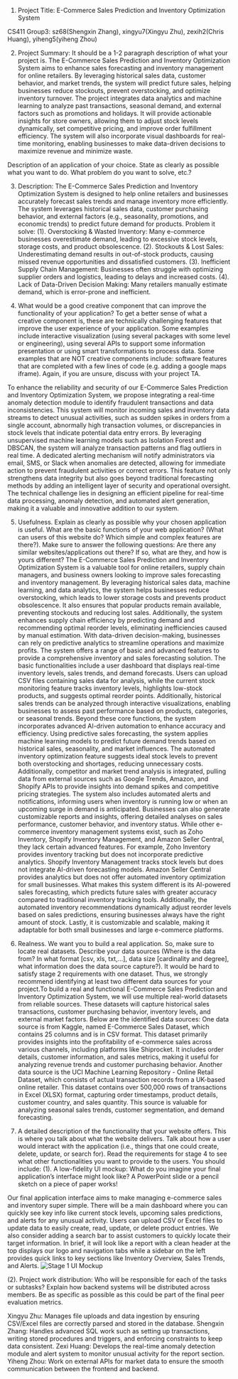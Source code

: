 1. Project Title: E-Commerce Sales Prediction and Inventory Optimization System


CS411 Group3: sz68(Shengxin Zhang), xingyu7(Xingyu Zhu), zexih2(Chris Huang), yiheng5(yiheng Zhou)


2. Project Summary:  It should be a 1-2 paragraph description of what your project is.
The E-Commerce Sales Prediction and Inventory Optimization System aims to enhance sales forecasting and inventory management for online retailers. By leveraging historical sales data, customer behavior, and market trends, the system will predict future sales, helping businesses reduce stockouts, prevent overstocking, and optimize inventory turnover.
The project integrates data analytics and machine learning to analyze past transactions, seasonal demand, and external factors such as promotions and holidays. It will provide actionable insights for store owners, allowing them to adjust stock levels dynamically, set competitive pricing, and improve order fulfillment efficiency. The system will also incorporate visual dashboards for real-time monitoring, enabling businesses to make data-driven decisions to maximize revenue and minimize waste. 


Description of an application of your choice. State as clearly as possible what you want to do. What problem do you want to solve, etc.?


3. Description: The E-Commerce Sales Prediction and Inventory Optimization System is designed to help online retailers and businesses accurately forecast sales trends and manage inventory more efficiently. The system leverages historical sales data, customer purchasing behavior, and external factors (e.g., seasonality, promotions, and economic trends) to predict future demand for products.
Problem it solve:
  (1). Overstocking & Wasted Inventory: Many e-commerce businesses overestimate demand, leading to excessive stock levels, storage costs, and product obsolescence.
  (2). Stockouts & Lost Sales: Underestimating demand results in out-of-stock products, causing missed revenue opportunities and dissatisfied customers.
  (3). Inefficient Supply Chain Management: Businesses often struggle with optimizing supplier orders and logistics, leading to delays and increased costs.
  (4). Lack of Data-Driven Decision Making: Many retailers manually estimate demand, which is error-prone and inefficient.




4. What would be a good creative component that can improve the functionality of your application? To get a better sense of what a creative component is, these are technically challenging features that improve the user experience of your application. Some examples include interactive visualization (using several packages with some level or engineering), using several APIs to support some information presentation or using smart transformations to process data. Some examples that are NOT creative components include: software features that are completed with a few lines of code (e.g. adding a google maps iframe). Again, if you are unsure, discuss with your project TA.


To enhance the reliability and security of our E-Commerce Sales Prediction and Inventory Optimization System, we propose integrating a real-time anomaly detection module to identify fraudulent transactions and data inconsistencies. This system will monitor incoming sales and inventory data streams to detect unusual activities, such as sudden spikes in orders from a single account, abnormally high transaction volumes, or discrepancies in stock levels that indicate potential data entry errors. By leveraging unsupervised machine learning models such as Isolation Forest and DBSCAN, the system will analyze transaction patterns and flag outliers in real time. A dedicated alerting mechanism will notify administrators via email, SMS, or Slack when anomalies are detected, allowing for immediate action to prevent fraudulent activities or correct errors. This feature not only strengthens data integrity but also goes beyond traditional forecasting methods by adding an intelligent layer of security and operational oversight. The technical challenge lies in designing an efficient pipeline for real-time data processing, anomaly detection, and automated alert generation, making it a valuable and innovative addition to our system.


5. Usefulness. Explain as clearly as possible why your chosen application is useful. What are the basic functions of your web application? (What can users of this website do? Which simple and complex features are there?). Make sure to answer the following questions: Are there any similar websites/applications out there?  If so, what are they, and how is yours different?
The E-Commerce Sales Prediction and Inventory Optimization System is a valuable tool for online retailers, supply chain managers, and business owners looking to improve sales forecasting and inventory management. By leveraging historical sales data, machine learning, and data analytics, the system helps businesses reduce overstocking, which leads to lower storage costs and prevents product obsolescence. It also ensures that popular products remain available, preventing stockouts and reducing lost sales. Additionally, the system enhances supply chain efficiency by predicting demand and recommending optimal reorder levels, eliminating inefficiencies caused by manual estimation. With data-driven decision-making, businesses can rely on predictive analytics to streamline operations and maximize profits.
The system offers a range of basic and advanced features to provide a comprehensive inventory and sales forecasting solution. The basic functionalities include a user dashboard that displays real-time inventory levels, sales trends, and demand forecasts. Users can upload CSV files containing sales data for analysis, while the current stock monitoring feature tracks inventory levels, highlights low-stock products, and suggests optimal reorder points. Additionally, historical sales trends can be analyzed through interactive visualizations, enabling businesses to assess past performance based on products, categories, or seasonal trends.
Beyond these core functions, the system incorporates advanced AI-driven automation to enhance accuracy and efficiency. Using predictive sales forecasting, the system applies machine learning models to predict future demand trends based on historical sales, seasonality, and market influences. The automated inventory optimization feature suggests ideal stock levels to prevent both overstocking and shortages, reducing unnecessary costs. Additionally, competitor and market trend analysis is integrated, pulling data from external sources such as Google Trends, Amazon, and Shopify APIs to provide insights into demand spikes and competitive pricing strategies. The system also includes automated alerts and notifications, informing users when inventory is running low or when an upcoming surge in demand is anticipated. Businesses can also generate customizable reports and insights, offering detailed analyses on sales performance, customer behavior, and inventory status.
While other e-commerce inventory management systems exist, such as Zoho Inventory, Shopify Inventory Management, and Amazon Seller Central, they lack certain advanced features. For example, Zoho Inventory provides inventory tracking but does not incorporate predictive analytics. Shopify Inventory Management tracks stock levels but does not integrate AI-driven forecasting models. Amazon Seller Central provides analytics but does not offer automated inventory optimization for small businesses.
What makes this system different is its AI-powered sales forecasting, which predicts future sales with greater accuracy compared to traditional inventory tracking tools. Additionally, the automated inventory recommendations dynamically adjust reorder levels based on sales predictions, ensuring businesses always have the right amount of stock. Lastly, it is customizable and scalable, making it adaptable for both small businesses and large e-commerce platforms.


6. Realness. We want you to build a real application. So, make sure to locate real datasets. Describe your data sources (Where is the data from? In what format [csv, xls, txt,...], data size [cardinality and degree], what information does the data source capture?).  It would be hard to satisfy stage 2 requirements with one dataset. Thus, we strongly recommend identifying at least two different data sources for your project.To build a real and functional E-Commerce Sales Prediction and Inventory Optimization System, we will use multiple real-world datasets from reliable sources. These datasets will capture historical sales transactions, customer purchasing behavior, inventory levels, and external market factors. Below are the identified data sources:
One data source is from Kaggle, named E-Commerce Sales Dataset, which contains 25 columns and is in CSV format. This dataset primarily provides insights into the profitability of e-commerce sales across various channels, including platforms like Shiprocket. It includes order details, customer information, and sales metrics, making it useful for analyzing revenue trends and customer purchasing behavior.
Another data source is the UCI Machine Learning Repository - Online Retail Dataset, which consists of actual transaction records from a UK-based online retailer. This dataset contains over 500,000 rows of transactions in Excel (XLSX) format, capturing order timestamps, product details, customer country, and sales quantity. This source is valuable for analyzing seasonal sales trends, customer segmentation, and demand forecasting.




7. A detailed description of the functionality that your website offers. This is where you talk about what the website delivers. Talk about how a user would interact with the application (i.e., things that one could create, delete, update, or search for). Read the requirements for stage 4 to see what other functionalities you want to provide to the users. You should include:
  (1). A low-fidelity UI mockup: What do you imagine your final application’s interface might look like? A PowerPoint slide or a pencil sketch on a piece of paper works!

Our final application interface aims to make managing e-commerce sales and inventory super simple. There will be a  main dashboard where you can quickly see key info like current stock levels, upcoming sales predictions, and alerts for any unusual activity. Users can upload CSV or Excel files to update data to easily create, read, update, or delete product entries.  We also consider adding a search bar to assist customers to quickly locate their target information.  In brief, it will look like a report with a clean header at the top displays our logo and navigation tabs while a sidebar on the left provides quick links to key sections like Inventory Overview, Sales Trends, and Alerts. 
![Stage 1 UI Mockup](doc/stage1_UI_mockup.jpg)

  (2). Project work distribution: Who will be responsible for each of the tasks or subtasks?
Explain how backend systems will be distributed across members. Be as specific as possible as this could be part of the final peer evaluation metrics.

Xingyu Zhu: Manages file uploads and data ingestion by ensuring CSV/Excel files are correctly parsed and stored in the database.
Shengxin Zhang: Handles advanced SQL work such as setting up transactions, writing stored procedures and triggers, and enforcing constraints to keep data consistent.
Zexi Huang: Develops the real-time anomaly detection module and alert system to monitor unusual activity for the report section. 
Yiheng Zhou: Work on external APIs for market data to ensure the smooth communication between the frontend and backend.
